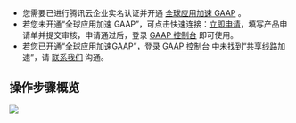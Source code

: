 -	您需要已进行腾讯云企业实名认证并开通 [全球应用加速 GAAP](https://cloud.tencent.com/product/gaap) 。
-	若您未开通“全球应用加速 GAAP”，可点击快速连接：[立即申请](https://cloud.tencent.com/apply/p/62k6ltg3qc5)，填写产品申请单并提交审核，申请通过后，登录 [GAAP 控制台](https://console.cloud.tencent.com/gaap) 即可使用。
-	若您已开通“全球应用加速GAAP”，登录 [GAAP 控制台](https://console.cloud.tencent.com/gaap) 中未找到“共享线路加速”，请 [联系我们](https://cloud.tencent.com/document/product/608/59630) 沟通。

## 操作步骤概览

![](https://qcloudimg.tencent-cloud.cn/raw/62be6da938585167773022a2d3d8789c.png)
